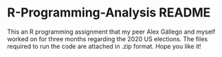 # R-Programming-Analysis README
This an R programming assignment that my peer Alex Gállego and myself  worked on for three months regarding the 2020 US elections. The files required to run the code are attached in .zip format. Hope you like it!
